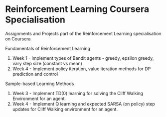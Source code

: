 # Reinforcement Learning Coursera Specialisation
Assignments and Projects part of the Reinforcement Learning specialisation on Coursera

Fundamentals of Reinforcement Learning
1. Week 1 - Implement types of Bandit agents - greedy, epsilon greedy, vary step size (constant vs mean)
2. Week 4 - Implement policy iteration, value iteration methods for DP prediction and control

Sample-based Learning Methods
1. Week 3 - Implement TD(0) learning for solving the Cliff Walking Environment for an agent.
2. Week 4 - Implement Q learning and expected SARSA (on policy) step updates for Cliff Walking environment for an agent.
